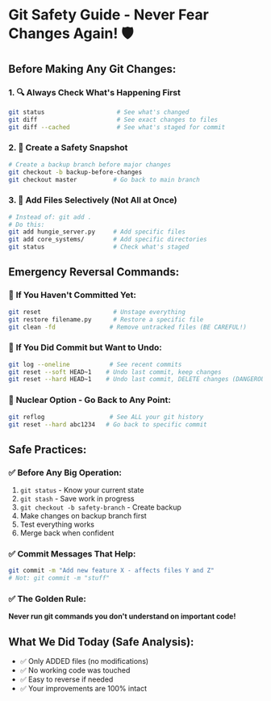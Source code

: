 # Git Safety Guide - Never Fear Changes Again! 🛡️

## Before Making Any Git Changes:

### 1. 🔍 **Always Check What's Happening First**
```bash
git status                    # See what's changed
git diff                      # See exact changes to files
git diff --cached             # See what's staged for commit
```

### 2. 📸 **Create a Safety Snapshot** 
```bash
# Create a backup branch before major changes
git checkout -b backup-before-changes
git checkout master          # Go back to main branch
```

### 3. 🎯 **Add Files Selectively (Not All at Once)**
```bash
# Instead of: git add .
# Do this:
git add hungie_server.py     # Add specific files
git add core_systems/        # Add specific directories
git status                   # Check what's staged
```

## Emergency Reversal Commands:

### 🚨 **If You Haven't Committed Yet:**
```bash
git reset                    # Unstage everything
git restore filename.py      # Restore a specific file
git clean -fd               # Remove untracked files (BE CAREFUL!)
```

### 🚨 **If You Did Commit but Want to Undo:**
```bash
git log --oneline           # See recent commits
git reset --soft HEAD~1    # Undo last commit, keep changes
git reset --hard HEAD~1    # Undo last commit, DELETE changes (DANGEROUS!)
```

### 🚨 **Nuclear Option - Go Back to Any Point:**
```bash
git reflog                  # See ALL your git history
git reset --hard abc1234   # Go back to specific commit
```

## Safe Practices:

### ✅ **Before Any Big Operation:**
1. `git status` - Know your current state
2. `git stash` - Save work in progress  
3. `git checkout -b safety-branch` - Create backup
4. Make changes on backup branch first
5. Test everything works
6. Merge back when confident

### ✅ **Commit Messages That Help:**
```bash
git commit -m "Add new feature X - affects files Y and Z"
# Not: git commit -m "stuff"
```

### ✅ **The Golden Rule:**
**Never run git commands you don't understand on important code!**

## What We Did Today (Safe Analysis):
- ✅ Only ADDED files (no modifications)
- ✅ No working code was touched
- ✅ Easy to reverse if needed
- ✅ Your improvements are 100% intact
